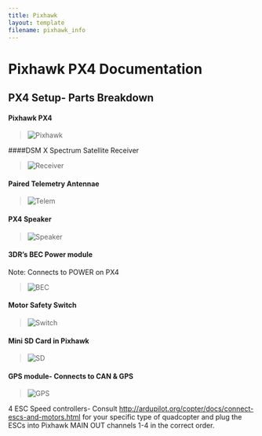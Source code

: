 ```yaml
---
title: Pixhawk
layout: template
filename: pixhawk_info
---
```


# Pixhawk PX4 Documentation

## PX4 Setup- Parts Breakdown

#### Pixhawk PX4 

> ![Pixhawk](https://github.com/olinrobotics/olinrobotics.github.io/blob/master/images/Pixhawk.png)

####DSM X Spectrum Satellite Receiver

> ![Receiver](https://github.com/olinrobotics/olinrobotics.github.io/blob/master/images/Receiver.jpg)

#### Paired Telemetry Antennae

> ![Telem](https://github.com/olinrobotics/olinrobotics.github.io/blob/master/images/Telem.jpg)

#### PX4 Speaker

> ![Speaker](https://github.com/olinrobotics/olinrobotics.github.io/blob/master/images/Speaker.jpg)

#### 3DR’s BEC Power module

Note: Connects to POWER on PX4

> ![BEC](https://github.com/olinrobotics/olinrobotics.github.io/blob/master/images/BEC.png)

#### Motor Safety Switch

> ![Switch](https://github.com/olinrobotics/olinrobotics.github.io/blob/master/images/Switch.png)

#### Mini SD Card in Pixhawk

 > ![SD](https://github.com/olinrobotics/olinrobotics.github.io/blob/master/images/SD.png)

#### GPS module- Connects to CAN & GPS

> ![GPS](https://github.com/olinrobotics/olinrobotics.github.io/blob/master/images/GPS.png)
 
4 ESC Speed controllers- Consult http://ardupilot.org/copter/docs/connect-escs-and-motors.html for your specific type of quadcopter and plug the ESCs into Pixhawk MAIN OUT channels 1-4 in the correct order.
